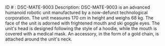 ID # : DSC-MATE-9003
Description: DSC-MATE-9003 is an advanced humanoid robotic unit manufactured by a now-defunct technological corporation. The unit measures 170 cm in height and weighs 68 kg. The face of the unit is adorned with frightened mouth and ski goggle eyes. The unit's head is designed following the style of a hoodie, while the mouth is covered with a medical mask. An accessory, in the form of a gold chain, is attached around the unit's neck.